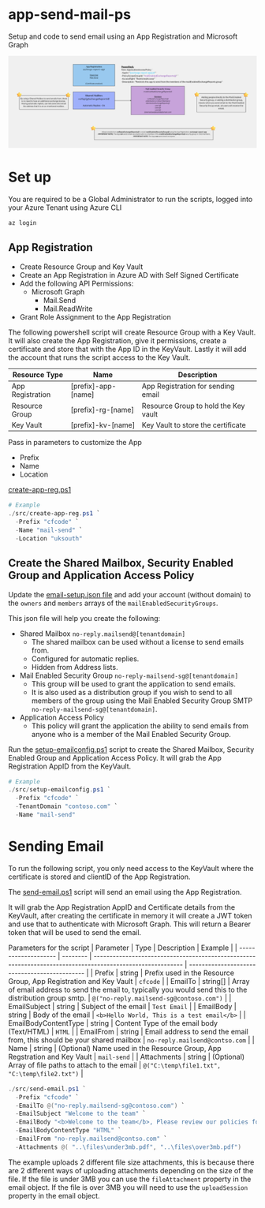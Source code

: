 # app-send-mail-ps
Setup and code to send email using an App Registration and Microsoft Graph

![Send Email](./images/Mail%20Enabled%20Apps.png)

# Set up
You are required to be a Global Administrator to run the scripts, logged into your Azure Tenant using Azure CLI
```powershell
az login
```

## App Registration
- Create Resource Group and Key Vault
- Create an App Registration in Azure AD with Self Signed Certificate
- Add the following API Permissions:
  - Microsoft Graph
    - Mail.Send
    - Mail.ReadWrite
- Grant Role Assignment to the App Registration

The following powershell script will create Resource Group with a Key Vault. It will also create the App Registration, give it permissions, create a certificate and store that with the App ID in the KeyVault. Lastly it will add the account that runs the script access to the Key Vault.

| Resource Type    | Name                | Description                          |
| ---------------- | ------------------- | ------------------------------------ |
| App Registration | [prefix]-app-[name] | App Registration for sending email   |
| Resource Group   | [prefix]-rg-[name]  | Resource Group to hold the Key vault |
| Key Vault        | [prefix]-kv-[name]  | Key Vault to store the certificate   |

Pass in parameters to customize the App
- Prefix
- Name
- Location

[create-app-reg.ps1](./src/create-app-reg.ps1)

```powershell
# Example
./src/create-app-reg.ps1 `
  -Prefix "cfcode" `
  -Name "mail-send" `
  -Location "uksouth"
```

## Create the Shared Mailbox, Security Enabled Group and Application Access Policy
Update the [email-setup.json file](./config/email-setup.json) and add your account (without domain) to the `owners` and `members` arrays of the `mailEnabledSecurityGroups`.

This json file will help you create the following:
- Shared Mailbox `no-reply.mailsend@[tenantdomain]`
  - The shared mailbox can be used without a license to send emails from.
  - Configured for automatic replies.
  - Hidden from Address lists.
- Mail Enabled Security Group `no-reply-mailsend-sg@[tenantdomain]`
  - This group will be used to grant the application to send emails. 
  - It is also used as a distribution group if you wish to send to all members of the group using the Mail Enabled Security Group SMTP `no-reply-mailsend-sg@[tenantdomain]`.
- Application Access Policy
  - This policy will grant the application the ability to send emails from anyone who is a member of the Mail Enabled Security Group.

Run the [setup-emailconfig.ps1](./src/setup-emailconfig.ps1) script to create the Shared Mailbox, Security Enabled Group and Application Access Policy. It will grab the App Registration AppID from the KeyVault.
```powershell
# Example
./src/setup-emailconfig.ps1 `
  -Prefix "cfcode" `
  -TenantDomain "contoso.com" `
  -Name "mail-send"
```

# Sending Email
To run the following script, you only need access to the KeyVault where the certificate is stored and clientID of the App Registration.

The [send-email.ps1](./src/send-email.ps1) script will send an email using the App Registration.

It will grab the App Registration AppID and Certificate details from the KeyVault, after creating the certificate in memory it will create a JWT token and use that to authenticate with Microsoft Graph. This will return a Bearer token that will be used to send the email.

Parameters for the script
| Parameter            | Type     | Description                                                                                                | Example                                       |
| -------------------- | -------- | ---------------------------------------------------------------------------------------------------------- | --------------------------------------------- |
| Prefix               | string   | Prefix used in the Resource Group, App Registration and Key Vault                                          | `cfcode`                                      |
| EmailTo              | string[] | Array of email address to send the email to, typically you would send this to the distribution group smtp. | `@("no-reply.mailsend-sg@contoso.com")`       |
| EmailSubject         | string   | Subject of the email                                                                                       | `Test Email`                                  |
| EmailBody            | string   | Body of the email                                                                                          | `<b>Hello World, This is a test email</b>`    |
| EmailBodyContentType | string   | Content Type of the email body (Text/HTML)                                                                 | `HTML`                                        |
| EmailFrom            | string   | Email address to send the email from, this should be your shared mailbox                                   | `no-reply.mailsend@contso.com`                |
| Name                 | string   | (Optional) Name used in the Resource Group, App Regstration and Key Vault                                  | `mail-send`                                   |
| Attachments          | string   | (Optional) Array of file paths to attach to the email                                                      | `@("C:\temp\file1.txt", "C:\temp\file2.txt")` |


```powershell
./src/send-email.ps1 `
  -Prefix "cfcode" `
  -EmailTo @("no-reply.mailsend-sg@contoso.com") `
  -EmailSubject "Welcome to the team" `
  -EmailBody "<b>Welcome to the team</b>, Please review our policies found here https://contoso.com/policies" `
  -EmailBodyContentType "HTML" `
  -EmailFrom "no-reply.mailsend@contso.com" `
  -Attachments @( "..\files\under3mb.pdf", "..\files\over3mb.pdf")
```

The example uploads 2 different file size attachments, this is because there are 2 different ways of uploading attachments depending on the size of the file. If the file is under 3MB you can use the `fileAttachment` property in the email object. If the file is over 3MB you will need to use the `uploadSession` property in the email object.